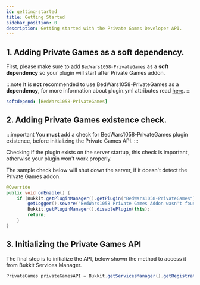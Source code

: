 ```yaml
---
id: getting-started
title: Getting Started
sidebar_position: 0
description: Getting started with the Private Games Developer API.
---
```


## 1. Adding Private Games as a soft dependency.

First, please make sure to add `BedWars1058-PrivateGames` as a **soft dependency** so your plugin will start after Private Games addon.

:::note
It is **not** recommended to use BedWars1058-PrivateGames as a **dependency**, for more information about plugin.yml attributes read [here](https://www.spigotmc.org/wiki/plugin-yml/).
:::

```yaml title="plugin.yml"
softdepend: [BedWars1058-PrivateGames]
```

## 2. Adding Private Games existence check.

:::important 
You **must** add a check for BedWars1058-PrivateGames plugin existence, before initializing the Private Games API.
:::

Checking if the plugin exists on the server startup, this check is important, otherwise your plugin won't work properly.

The sample check below will shut down the server, if it doesn't detect the Private Games addon.

```java title="Main.java"
@Override
public void onEnable() {
    if (Bukkit.getPluginManager().getPlugin("BedWars1058-PrivateGames") == null) {
        getLogger().severe("BedWars1058 Private Games Addon wasn't found. Disabling...");
        Bukkit.getPluginManager().disablePlugin(this);
        return;
    }
}
```

## 3. Initializing the Private Games API

The final step is to initialize the API, below shown the method to access it from Bukkit Services Manager.

```java title="Main.java"
PrivateGames privateGamesAPI = Bukkit.getServicesManager().getRegistration(PrivateGames.class).getProvider();
```